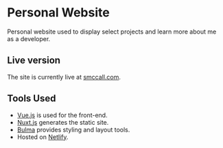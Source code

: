 # Personal Website

Personal website used to display select projects and learn more about me as a developer.

## Live version

The site is currently live at [smccall.com](smccall.com).

## Tools Used

- [Vue.js](https://vuejs.org) is used for the front-end.
- [Nuxt.js](https://nuxtjs.org) generates the static site.
- [Bulma](https://bulma.io) provides styling and layout tools.
- Hosted on [Netlify](https://www.netlify.com/).